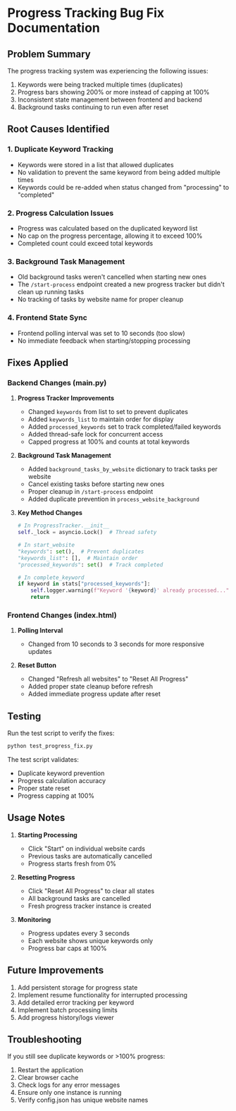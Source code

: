 # Progress Tracking Bug Fix Documentation

## Problem Summary
The progress tracking system was experiencing the following issues:
1. Keywords were being tracked multiple times (duplicates)
2. Progress bars showing 200% or more instead of capping at 100%
3. Inconsistent state management between frontend and backend
4. Background tasks continuing to run even after reset

## Root Causes Identified

### 1. Duplicate Keyword Tracking
- Keywords were stored in a list that allowed duplicates
- No validation to prevent the same keyword from being added multiple times
- Keywords could be re-added when status changed from "processing" to "completed"

### 2. Progress Calculation Issues
- Progress was calculated based on the duplicated keyword list
- No cap on the progress percentage, allowing it to exceed 100%
- Completed count could exceed total keywords

### 3. Background Task Management
- Old background tasks weren't cancelled when starting new ones
- The `/start-process` endpoint created a new progress tracker but didn't clean up running tasks
- No tracking of tasks by website name for proper cleanup

### 4. Frontend State Sync
- Frontend polling interval was set to 10 seconds (too slow)
- No immediate feedback when starting/stopping processing

## Fixes Applied

### Backend Changes (main.py)

1. **Progress Tracker Improvements**
   - Changed `keywords` from list to set to prevent duplicates
   - Added `keywords_list` to maintain order for display
   - Added `processed_keywords` set to track completed/failed keywords
   - Added thread-safe lock for concurrent access
   - Capped progress at 100% and counts at total keywords

2. **Background Task Management**
   - Added `background_tasks_by_website` dictionary to track tasks per website
   - Cancel existing tasks before starting new ones
   - Proper cleanup in `/start-process` endpoint
   - Added duplicate prevention in `process_website_background`

3. **Key Method Changes**
   ```python
   # In ProgressTracker.__init__
   self._lock = asyncio.Lock()  # Thread safety
   
   # In start_website
   "keywords": set(),  # Prevent duplicates
   "keywords_list": [],  # Maintain order
   "processed_keywords": set()  # Track completed
   
   # In complete_keyword
   if keyword in stats["processed_keywords"]:
       self.logger.warning(f"Keyword '{keyword}' already processed...")
       return
   ```

### Frontend Changes (index.html)

1. **Polling Interval**
   - Changed from 10 seconds to 3 seconds for more responsive updates

2. **Reset Button**
   - Changed "Refresh all websites" to "Reset All Progress"
   - Added proper state cleanup before refresh
   - Added immediate progress update after reset

## Testing

Run the test script to verify the fixes:
```bash
python test_progress_fix.py
```

The test script validates:
- Duplicate keyword prevention
- Progress calculation accuracy
- Proper state reset
- Progress capping at 100%

## Usage Notes

1. **Starting Processing**
   - Click "Start" on individual website cards
   - Previous tasks are automatically cancelled
   - Progress starts fresh from 0%

2. **Resetting Progress**
   - Click "Reset All Progress" to clear all states
   - All background tasks are cancelled
   - Fresh progress tracker instance is created

3. **Monitoring**
   - Progress updates every 3 seconds
   - Each website shows unique keywords only
   - Progress bar caps at 100%

## Future Improvements

1. Add persistent storage for progress state
2. Implement resume functionality for interrupted processing
3. Add detailed error tracking per keyword
4. Implement batch processing limits
5. Add progress history/logs viewer

## Troubleshooting

If you still see duplicate keywords or >100% progress:
1. Restart the application
2. Clear browser cache
3. Check logs for any error messages
4. Ensure only one instance is running
5. Verify config.json has unique website names
